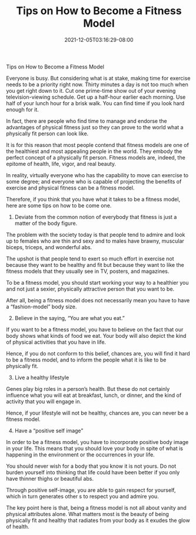 ﻿---
title: "Tips on How to Become a Fitness Model"
date: 2021-12-05T03:16:29-08:00
description: "Fitness Tips for Web Success"
featured_image: "/images/Fitness.jpg"
tags: ["Fitness"]
---

Tips on How to Become a Fitness Model

Everyone is busy. But considering what is at stake, making time for exercise needs to be a priority right now. Thirty minutes a day is not too much when you get right down to it. Cut one prime-time show out of your evening television-viewing schedule. Get up a half-hour earlier each morning. Use half of your lunch hour for a brisk walk. You can find time if you look hard enough for it.

In fact, there are people who find time to manage and endorse the advantages of physical fitness just so they can prove to the world what a physically fit person can look like.

It is for this reason that most people contend that fitness models are one of the healthiest and most appealing people in the world. They embody the perfect concept of a physically fit person. Fitness models are, indeed, the epitome of health, life, vigor, and real beauty.

In reality, virtually everyone who has the capability to move can exercise to some degree; and everyone who is capable of projecting the benefits of exercise and physical fitness can be a fitness model.

Therefore, if you think that you have what it takes to be a fitness model, here are some tips on how to be come one.

1. Deviate from the common notion of everybody that fitness is just a matter of the body figure.

The problem with the society today is that people tend to admire and look up to females who are thin and sexy and to males have brawny, muscular biceps, triceps, and wonderful abs.

The upshot is that people tend to exert so much effort in exercise not because they want to be healthy and fit but because they want to like the fitness models that they usually see in TV, posters, and magazines.

To be a fitness model, you should start working your way to a healthier you and not just a sexier, physically attractive person that you want to be.

After all, being a fitness model does not necessarily mean you have to have a “fashion-model” body size.

2. Believe in the saying, “You are what you eat.”

If you want to be a fitness model, you have to believe on the fact that our body shows what kinds of food we eat. Your body will also depict the kind of physical activities that you have in life.

Hence, if you do not conform to this belief, chances are, you will find it hard to be a fitness model, and to inform the people what it is like to be physically fit.

3. Live a healthy lifestyle

Genes play big roles in a person’s health. But these do not certainly influence what you will eat at breakfast, lunch, or dinner, and the kind of activity that you will engage in.

Hence, if your lifestyle will not be healthy, chances are, you can never be a fitness model.

4. Have a “positive self image”

In order to be a fitness model, you have to incorporate positive body image in your life. This means that you should love your body in spite of what is happening in the environment or the occurrences in your life.

You should never wish for a body that you know it is not yours. Do not burden yourself into thinking that life could have been better if you only have thinner thighs or beautiful abs.

Through positive self-image, you are able to gain respect for yourself, which in turn generates other s to respect you and admire you.

The key point here is that, being a fitness model is not all about vanity and physical attributes alone. What matters most is the beauty of being physically fit and healthy that radiates from your body as it exudes the glow of health.

